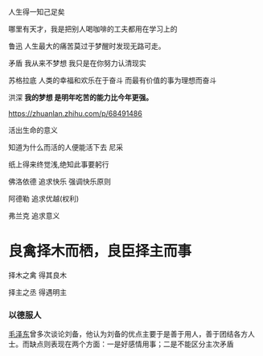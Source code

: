 人生得一知己足矣 

 哪里有天才，我是把别人喝咖啡的工夫都用在学习上的 

鲁迅  人生最大的痛苦莫过于梦醒时发现无路可走。 

矛盾 我从来不梦想 我只是在你努力认清现实

苏格拉底 人类的幸福和欢乐在于奋斗 而最有价值的事为理想而奋斗

 洪深 **我的梦想 是明年吃苦的能力比今年更强。** 

 https://zhuanlan.zhihu.com/p/68491486 

活出生命的意义

知道为什么而活的人便能活下去 尼采

纸上得来终觉浅,绝知此事要躬行

佛洛依德 追求快乐 强调快乐原则

阿德勒 追求优越(权利)

弗兰克 追求意义

# 良禽择木而栖，良臣择主而事

择木之禽 得其良木 

择主之丞 得遇明主

### 以德服人

 [毛泽东](https://baike.baidu.com/item/毛泽东/113835)曾多次谈论刘备，他认为刘备的优点主要于是善于用人，善于团结各方人士。而缺点则表现在两个方面：一是好感情用事；二是不能区分主次矛盾 
